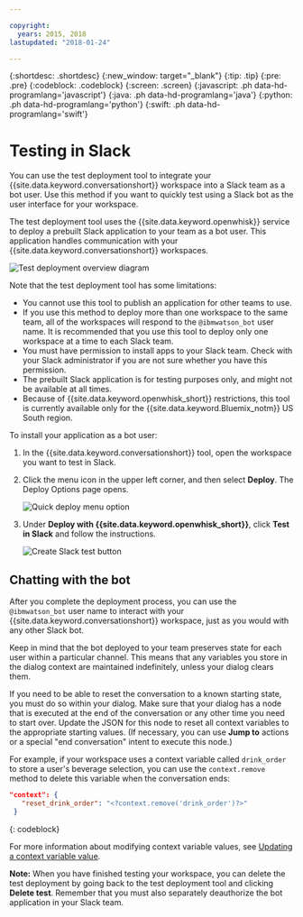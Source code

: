 ```yaml
---

copyright:
  years: 2015, 2018
lastupdated: "2018-01-24"

---
```


{:shortdesc: .shortdesc}
{:new_window: target="_blank"}
{:tip: .tip}
{:pre: .pre}
{:codeblock: .codeblock}
{:screen: .screen}
{:javascript: .ph data-hd-programlang='javascript'}
{:java: .ph data-hd-programlang='java'}
{:python: .ph data-hd-programlang='python'}
{:swift: .ph data-hd-programlang='swift'}

# Testing in Slack

You can use the test deployment tool to integrate your {{site.data.keyword.conversationshort}} workspace into a Slack team as a bot user. Use this method if you want to quickly test using a Slack bot as the user interface for your workspace.

The test deployment tool uses the {{site.data.keyword.openwhisk}} service to deploy a prebuilt Slack application to your team as a bot user. This application handles communication with your {{site.data.keyword.conversationshort}} workspaces.

![Test deployment overview diagram](images/testdeploy_diagram.png)

Note that the test deployment tool has some limitations:

- You cannot use this tool to publish an application for other teams to use.
- If you use this method to deploy more than one workspace to the same team, all of the workspaces will respond to the `@ibmwatson_bot` user name. It is recommended that you use this tool to deploy only one workspace at a time to each Slack team.
- You must have permission to install apps to your Slack team. Check with your Slack administrator if you are not sure whether you have this permission.
- The prebuilt Slack application is for testing purposes only, and might not be available at all times.
- Because of {{site.data.keyword.openwhisk_short}} restrictions, this tool is currently available only for the {{site.data.keyword.Bluemix_notm}} US South region.

To install your application as a bot user:

1. In the {{site.data.keyword.conversationshort}} tool, open the workspace you want to test in Slack.
1. Click the menu icon in the upper left corner, and then select **Deploy**. The Deploy Options page opens.

   ![Quick deploy menu option](images/deploy_menu_testdeploy.png)

1. Under **Deploy with {{site.data.keyword.openwhisk_short}}**, click **Test in Slack** and follow the instructions.

   ![Create Slack test button](images/testdeploy_testinslack.png)

## Chatting with the bot

After you complete the deployment process, you can use the `@ibmwatson_bot` user name to interact with your {{site.data.keyword.conversationshort}} workspace, just as you would with any other Slack bot.

Keep in mind that the bot deployed to your team preserves state for each user within a particular channel. This means that any variables you store in the dialog context are maintained indefinitely, unless your dialog clears them.

If you need to be able to reset the conversation to a known starting state, you must do so within your dialog. Make sure that your dialog has a node that is executed at the end of the conversation or any other time you need to start over. Update the JSON for this node to reset all context variables to the appropriate starting values. (If necessary, you can use **Jump to** actions or a special "end conversation" intent to execute this node.)

For example, if your workspace uses a context variable called `drink_order` to store a user's beverage selection, you can use the `context.remove` method to delete this variable when the conversation ends:

```json
"context": {
   "reset_drink_order": "<?context.remove('drink_order')?>"
 }
```
{: codeblock}

For more information about modifying context variable values, see [Updating a context variable value](dialog-runtime.html#context-update).

**Note:** When you have finished testing your workspace, you can delete the test deployment by going back to the test deployment tool and clicking **Delete test**. Remember that you must also separately deauthorize the bot application in your Slack team.